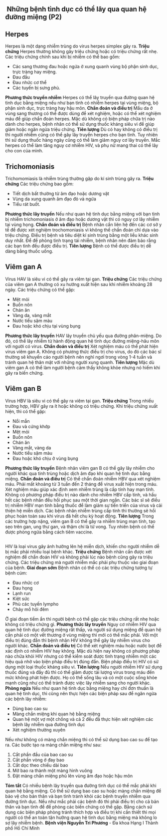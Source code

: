 ## ️ Những bệnh tình dục có thể lây qua quan hệ đường miệng (P2)



## **Herpes**
Herpes là một dạng nhiễm trùng do virus herpes simplex gây ra.
**Triệu chứng**
Herpes thường không gây triệu chứng hoặc có triệu chứng rất nhẹ. Các triệu chứng chính sau khi bị nhiễm có thể bao gồm:
  * Các sang thương đau hoặc ngứa ở xung quanh vùng bộ phận sinh dục, trực tràng hay miệng.
  * Đau đầu
  * Đau nhức cơ thể
  * Các tuyến bị sưng phù.


**Phương thức truyền nhiễm**
Herpes có thể lây truyền qua đường quan hệ tình dục bằng miệng nếu như bạn tình có nhiễm herpes tại vùng miệng, bộ phận sinh dục, trực tràng hay hậu môn.
**Chẩn đoán và điều trị**
Mẩu da ở vùng sang thương có thể được dùng để xét nghiệm, hoặc có thể xét nghiệm máu để giúp chẩn đoán herpes.
Mặc dù không có biện pháp chữa trị nào dành cho herpes, bệnh nhân có thể sử dụng thuốc kháng siêu vi để giúp giảm hoặc ngăn ngừa triệu chứng.
**Tiên lượng**
Dù có hay không có điều trị thì người nhiễm cũng có thể gây lây truyền herpes cho bạn tình. Tuy nhiên thì sử dụng thuốc hàng ngày cũng có thể làm giảm nguy cơ lây truyền.
Mắc herpes có thể làm tăng nguy cơ nhiễm HIV, và phụ nữ mang thai có thể lây cho con của mình.
## **Trichomoniasis**
Trichomomiasis là nhiễm trùng thường gặp do kí sinh trùng gây ra.
**Triệu chứng**
Các triệu chứng bao gồm:
  * Tiết dịch bất thường từ âm đạo hoặc dương vật
  * Vùng da xung quanh âm đạo đỏ và ngứa
  * Tiểu rát buốt.


**Phương thức lây truyền**
Nếu như quan hệ tình dục bằng miệng với bạn tình bị nhiễm trichomoniasis ở âm đạo hoặc dương vật thì có nguy cơ lây nhiễm tại vùng họng.
**Chẩn đoán và điều trị**
Bệnh nhân cần liên hệ đến các cơ sở y tế để được xét nghiệm trochomoniasis vì không thể chẩn đoán chỉ dựa vào triệu chứng.
Điều trị bệnh và tiêu diệt kí sinh trùng bằng một liều khác sinh duy nhất.
Để đề phòng tình trạng tái nhiễm, bệnh nhân nên đảm bảo rằng các bạn tình đều được điều trị.
**Tiên lượng**
Bệnh có thể được điều trị dễ dàng bằng thuốc uống.
## **Viêm gan A**
Virus HAV là siêu vi có thể gây ra viêm tại gan.
**Triệu chứng**
Các triệu chứng của viêm gan A thường có xu hướng xuất hiện sau khi nhiễm khoảng 28 ngày. Các triệu chứng có thể gặp:
  * Mệt mỏi
  * Buồn nôn
  * Chán ăn
  * Vàng da, vàng mắt
  * Nước tiểu sậm màu
  * Đau hoặc khó chịu tại vùng bụng


**Phương thức lây truyền**
HAV lây truyền chủ yếu qua đường phân-miệng. Do đó, có thể lây nhiễm từ hành động quan hệ tình dục đường miệng-hâu môn với người có virus.
**Chẩn đoán và điều trị**
Xét nghiệm máu có thể phát hiện virus viêm gan A.
Không có phương thức điều trị cho virus, do đó các bác sĩ thường sẽ khuyến cáo người bệnh nên nghỉ ngơi trong vòng 1-4 tuần và tránh quan hệ thân mật với những người xung quanh.
**Tiên lượng**
Mặc dù viêm gan A có thể làm người bệnh cảm thấy không khỏe nhưng nó hiếm khi gây ra biến chứng.
## **Viêm gan B**
Virus HBV là siêu vi có thể gây ra viêm tại gan.
**Triệu chứng**
Trong nhiều trường hợp, HBV gây ra ít hoặc không có triệu chứng. Khi triệu chứng xuất hiện, thì có thể gặp:
  * Nổi mẫn
  * Đau và cứng khớp
  * Mệt mỏi
  * Buồn nôn
  * Chán ăn
  * Vàng mắt, vàng da
  * Nước tiểu sậm màu
  * Đau hoặc khó chịu ở vùng bụng


**Phương thức lây truyền**
Bệnh nhân viêm gan B có thể gây lây nhiễm cho người khác qua tinh trùng hoặc dịch âm đạo khi quan hệ tình dục bằng miệng.
**Chẩn đoán và điều trị**
Có thể chẩn đoán nhiễm HBV qua xét nghiệm máu. Phải mất khoảng từ 3 tuần đến 2 tháng để virus xuất hiện trong máu. Xét nghiệm máu giúp xác định xem nhiễm trùng là cấp tính hay mạn tính.
Không có phương pháp điều trị nào dành cho nhiễm HBV cấp tính, và hầu hết các bệnh nhân đều hồi phục sau một thời gian ngắn.
Các bác sĩ sẽ điều trị nhiễm HBV mạn tính bằng thuốc để làm giảm sự tiến triển của virus và cải thiện hệ miễn dịch. Các bệnh nhân nhiễm trùng cấp tính thì thường sẽ hồi phục hoàn toàn sau khi virus đã hết chu kỳ hoạt động.
**Tiên lượng**
Trong các trường hợp nặng, viêm gan B có thể gây ra nhiễm trùng mạn tính, tạo sẹo trên gan, ung thư gan, và thậm chí là tử vong. Tuy nhiên bệnh có thể được phòng ngừa bằng cách tiêm vaccine.
## 
HIV là loại virus gây ảnh hưởng lên hệ miễn dịch, khiến cho người nhiễm dễ bị mắc phải nhiều loại bệnh khác.
**Triệu chứng**
Bệnh nhân cần được xét nghiệm để chẩn đoán HIV và không phải lúc nào bệnh cũng gây ra triệu chứng.
Các triệu chứng mà người nhiễm mắc phải phụ thuộc vào giai đoạn của bệnh.
**Giai đoạn sớm**
Bệnh nhân có thể có các triệu chứng tương tự bệnh cúm:
  * Đau nhức cơ
  * Đau họng
  * Lạnh run
  * Kiệt sức
  * Phù các tuyến lympho
  * Chảy mồ hôi đêm


Ở giai đoạn tiềm ẩn thì người bệnh có thể gặp các triệu chứng rất nhẹ hoặc không có triệu chứng gì.
**Phương thức lây truyền**
Nguy cơ nhiễm HIV qua quan hệ tình dục đường miệng rất thấp, và người sử dụng miệng để quan hệ cần phải có một vết thương ở vùng miệng thì mới có thể mắc phải.
Với một điều trị đúng đắn thì bệnh nhân HIV không thể gây lây nhiễm virus cho người khác.
**Chẩn đoán và điều trị**
Có thể xét nghiệm máu hoặc nước bọt để xác định có nhiễm HIV hay không.
Mặc dù hiện nay không có phương pháp nào chữa khỏi HIV nhưng có thể kiểm soát được tình trạng nhiễm một các hiệu quả nhờ vào biện pháp điều trị đúng đắn. Biện pháp điều trị HIV có sử dụng một loại thuốc kháng siêu vi.
**Tiên lượng**
Nếu người nhiễm HIV sử dụng thuốc đúng và đầy đủ thì có thể giảm được tải lượng virus trong máu đến mức không phát hiện được.
Họ có thể sống lâu và có một cuộc sống khỏe mạnh cũng như có thể tránh được việc lây nhiễm sang cho người khác.
**Phòng ngừa**
Nếu như quan hệ tình dục bằng miệng hay chỉ đơn thuần là quan hệ tình dục, thì cũng nên thực hiện các biện pháp sau để ngăn ngừa các bệnh lây nhiễm:
  * Dùng bao cao su
  * Màng chắn miệng khi quan hệ bằng miệng
  * Quan hệ một vợ một chồng và cả 2 đều đã thực hiện xét nghiệm các bệnh lây nhiễm qua đường tình dục
  * Xét nghiệm thường xuyên


Nếu như không có màng chắn miệng thì có thể sử dụng bao cao su để tạo ra. Các bước tạo ra màng chắn miệng như sau:
  1. Cắt phần đầu của bao cao su
  2. Cắt phần vòng ở đay bao
  3. Cắt dọc theo chiều dài bao
  4. Mở bao ra thành một màng hình vuông
  5. Đặt màng chắn miệng phủ lên vùng âm đạo hoặc hậu môn


**Tóm tắt**
Có nhiều bệnh lây truyền qua đường tình dục có thể mắc phải khi quan hệ bằng miệng.
Có thể sử dụng bao cao su hoặc màng chắn miệng để bảo vệ cho bản thân và bạn tình tránh khỏi các bệnh truyền nhiễm qua đường tình dục.
Nếu như mắc phải các bệnh đó thì phải điều trị cho cả bản thân và bạn tình để đề phòng các biến chứng có thể gặp.
Bằng cách sử dụng các biện pháp phòng tránh thích hợp và điều trị khi cần thiết thì mọi người có thể an toàn tận hưởng quan hệ tình dục bằng miệng mà không lo sợ lây nhiễm bệnh.
**Bệnh viện Nguyễn Tri Phương** - Đa khoa Hạng I Thành phố Hồ Chí Minh
